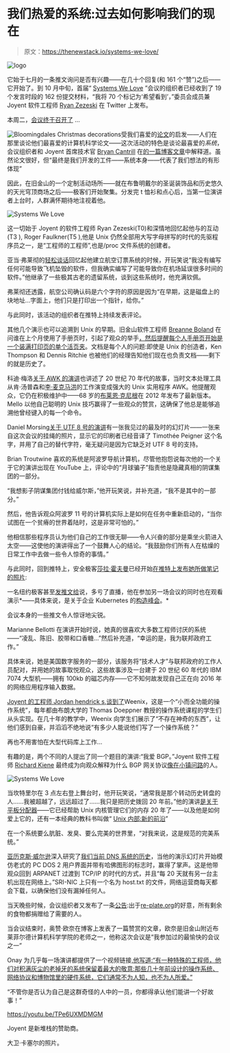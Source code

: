# 我们热爱的系统:过去如何影响我们的现在

> 原文：<https://thenewstack.io/systems-we-love/>

![logo](img/66979c405140f6ba84afb06809e71564.png)

它始于七月的一条推文询问是否有兴趣——在几十个回复(和 161 个“赞”)之后——它开始了。到 10 月中旬，首届“ [Systems We Love](https://systemswe.love/) ”会议的组织者已经收到了 19 个发言时段的 162 份提交材料，“我将 70 个标记为‘希望看到’，”委员会成员兼 Joyent 软件工程师 [Ryan Zezeski](https://twitter.com/rzezeski?lang=en) 在 Twitter 上发布。

本周二，[会议终于召开了](http://systemswe.love/agenda) …

![Bloomingdales Christmas decorations](img/6c4af93ab27ecf4d11cb31f8002ca0de.png)受我们喜爱的[论文](http://paperswelove.org/)的启发——人们在那里谈论他们最喜爱的计算机科学论文——这次活动的特色是谈论最喜爱的*系统*，会议组织者和 Joyent 首席技术官 [Bryan Cantrill](https://twitter.com/bcantrill) 在[的一篇博客文章](http://dtrace.org/blogs/bmc/2016/09/26/systems-we-love/)中解释道。虽然论文很好，但“最终是我们开发的工件——系统本身——代表了我们想法的有形体现”

因此，在旧金山的一个定制活动场所——就在布鲁明戴尔的圣诞装饰品和历史悠久的天光穹顶商场之后——极客们开始聚集。分发完 t 恤衫和点心后，当第一位演讲者上台时，人群满怀期待地注视着他。

![Systems We Love](img/00aea4b949d5ce4bd2773b23f5ffe11e.png)

这一切始于 Joyent 的软件工程师 Ryan Zezeski(T0)和深情地回忆起他与的互动(T3 ), Roger Faulkner(T5 ),他是 Unix 仍然全部用大写字母拼写的时代的先驱程序员之一，是“工程师的工程师”,也是/proc 文件系统的创建者。

亚当·弗莱彻的[轻松谈话](https://youtu.be/TPe6UXMDMGM?t=49m16s)回忆起他建立航空订票系统的时候，开玩笑说“我没有编写任何可能导致飞机坠毁的软件，但我确实编写了可能导致你在机场延误很多时间的软件。”他继承了一些极其古老的遗留系统，谈到这些系统时，他充满钦佩。

弗莱彻还透露，航空公司确认码是六个字符的原因是因为“在早期，这是磁盘上的块地址…字面上，他们只是打印出一个指针，给你。”

与此同时，该活动的组织者在推特上持续发表评论。

其他几个演示也可以追溯到 Unix 的早期。旧金山软件工程师 [Breanne Boland](https://twitter.com/breanneboland) 在问谁在上个月使用了手册页时，引起了观众的举手[，然后提醒每个人手册页](https://youtu.be/TPe6UXMDMGM?t=1h10m26s)[开始是一个装满打印页的单个活页夹](https://truss.works/blog/2016/12/9/man-splained)。文档是每个人的问题:即使是 Unix 的创造者，Ken Thompson 和 Dennis Ritchie 也被他们的经理告知他们现在也负责文档——剩下的就是历史了。

科迪·梅洛[关于 AWK 的演讲](https://youtu.be/TPe6UXMDMGM?t=7h51m20s)也讲述了 20 世纪 70 年代的故事，当时文本处理工具从肯·汤普森和[李·麦克马洪](http://www.ugu.com/sui/ugu/show?I=info.Lee_McMahon)的工作演变成强大的 Unix 实用程序 AWK。他提醒观众，它仍在积极维护中——68 岁的[布莱恩·克尼根](https://www.cs.princeton.edu/~bwk/)在 2012 年发布了最新版本。Mello 以他自己聪明的 Unix 技巧赢得了一些观众的赞赏，这确保了他总是能够追溯他曾经键入的每一个命令。

Daniel Morsing[关于 UTF 8 号的](https://github.com/DanielMorsing)[演讲](https://youtu.be/TPe6UXMDMGM?t=8h13m57s)有一张我见过的最及时的幻灯片——一张来自这次会议的挂绳的照片，显示它的印刷者已经音译了 Timothée Peigner 这个名字，并用了自己的替代字符，毫无疑问是因为它缺乏对 UTF 8 号的支持。

Brian Troutwine 喜欢的系统是阿波罗导航计算机，尽管他抱怨说每次他的一个关于它的演讲出现在 YouTube 上，评论中的“月球骗子”指责他是隐藏真相的阴谋集团的一部分。

“我想影子阴谋集团付钱给威尔斯，”他开玩笑说，并补充道，“我不是其中的一部分。”

然后，他告诉观众阿波罗 11 号的计算机实际上是如何在任务中重新启动的，“当你试图在一个贫瘠的世界着陆时，这是非常可怕的。”

他相信那些程序员认为他们自己的工作很无聊——令人兴奋的部分是乘坐火箭进入太空——这使他的演讲得出了一个鼓舞人心的结论。“我鼓励你们所有人在枯燥的日常工作中去做一些令人惊奇的事情。”

与此同时，回到推特上，安全极客[莎拉·霍夫曼](https://twitter.com/dangerpudding)已经开始[在推特上发布她所做笔记的照片](https://twitter.com/search?q=systemswelove+dangerpudding):

一名纽约极客甚至[发推文给](https://twitter.com/ColonelMode/status/808729501739917312)说，多亏了直播，他在参加另一场会议的同时也在观看演示*——具体来说，是关于企业 Kubernetes 的[构造峰会](https://thenewstack.io/tectonic-summit-pancake-breakfast/)。*

会议本身的一些推文令人惊讶地尖锐。

Marianne Bellotti 在演讲开始时说，她真的很喜欢大多数工程师讨厌的系统——“凌乱、陈旧、胶带和口香糖…”然后补充道，“幸运的是，我为联邦政府工作。”

具体来说，她是美国数字服务的一部分，该服务将“技术人才”与联邦政府的工作人员配对，并用她的故事取悦观众，这些故事涉及一台建于 20 世纪 60 年代的 IBM 7074 大型机——拥有 100kb 的磁芯内存——它不知何故发现自己正在向 2016 年的网络应用程序输入数据。

[Joyent 的工程师 Jordan hendrick s](https://twitter.com/itsajordansystm),[谈到了](https://youtu.be/TPe6UXMDMGM?t=2h43m17s)Weenix，这是一个“小而全功能的操作系统”，每年都由布朗大学的 Thomas Doeppner 教授的操作系统课程的学生们从头实现。在几十年的教学中，Weenix 向学生们展示了“不存在神奇的东西”，让他们感到自豪，并滔滔不绝地说“有多少人能说他们写了一个操作系统？”

再也不用害怕在大型代码库上工作…

有趣的是，两个不同的人提出了同一个题目的演讲:“我爱 BGP。”Joyent 软件工程师 [Richard Kiene](https://twitter.com/shmeeny) 最终成为向观众解释为什么 BGP 网关协议[像在小镇问路](https://github.com/richardkiene/I_love_bgp/blob/master/notes/notes.md)的人。

![Systems We Love](img/942b1ecaed1c5f480527356c4b65167f.png)

当坎特里尔在 3 点左右登上舞台时，他开玩笑说，“通常我是那个转动历史转盘的人……我被超越了，远远超过了……我只是把历史拨回 20 年前。”他的演讲[是关于平板分配器](https://youtu.be/TPe6UXMDMGM?t=6h14m56s)——它已经帮助 Unix 内核管理它们的内存 20 年了——以及他是如何爱上它的，还有一本经典的教科书叫做“ [Unix 内部:新的前沿](https://www.amazon.com/UNIX-Internals-Frontiers-Uresh-Vahalia/dp/0131019082)”

在一个系统要么肮脏、发臭、要么完美的世界里，“对我来说，这是规范的完美系统。”

[亚历克斯·威尔逊](https://github.com/arekinath)深入研究了[我们当前 DNS 系统的历史](https://youtu.be/TPe6UXMDMGM?t=7h4m4s)，当他的演示幻灯片开始模仿老式的 PC DOS 2 用户界面并带有哈佛图形的标志时，赢得了掌声。这是他带观众回到 ARPANET 过渡到 TCP/IP 的时代的方式，并且“每 20 天就有另一台主机出现在网络上。”SRI-NIC 上只有一个名为 host.txt 的文件，网络运营商每天都会下载，以确保他们没有漏掉任何人。

当天晚些时候，会议组织者又发布了一条[公告](https://twitter.com/SystemsWeLove/status/809281266742796289):出于[re-plate.org](http://www.re-plate.org/)的好意，所有剩余的食物都捐赠给了需要的人。

当会议结束时，奥赞·欧奈在博客上发表了一篇赞赏的文章，欧奈是旧金山附近布莱菲尔德计算机科学学院的老师之一，他称这次会议是“我参加过的最愉快的会议之一”

Onay 为几乎每一场演讲都提供了一个视频链接[,他写道:“有一种特殊的工程师，他们对积满灰尘的老掉牙的系统保留着最大的敬意:那些几十年前设计的操作系统、网络协议和博物馆里的硬件系统，它们通常不为人知，也不为人所爱。”](https://youtu.be/TPe6UXMDMGM)

“不管你是否认为自己是这群奇怪的人中的一员，你都得承认他们能讲一个好故事！”

https://youtu.be/TPe6UXMDMGM

Joyent 是新堆栈的赞助商。

大卫·卡塞尔的照片。

<svg xmlns:xlink="http://www.w3.org/1999/xlink" viewBox="0 0 68 31" version="1.1"><title>Group</title> <desc>Created with Sketch.</desc></svg>